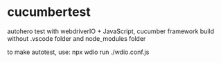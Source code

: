 # cucumbertest

autohero test with webdriverIO + JavaScript, cucumber framework build without .vscode folder and node_modules folder

to make autotest, use: npx wdio run ./wdio.conf.js
